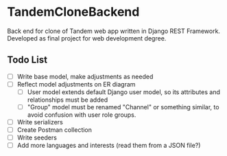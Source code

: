 # TandemCloneBackend
Back end for clone of Tandem web app written in Django REST Framework. Developed as final project for web development degree.

## Todo List
- [ ] Write base model, make adjustments as needed
- [ ] Reflect model adjustments on ER diagram
  - [ ] User model extends default Django user model, so its attributes and relationships must be added
  - [ ] "Group" model must be renamed "Channel" or something similar, to avoid confusion with user role groups.
- [ ] Write serializers
- [ ] Create Postman collection
- [ ] Write seeders
- [ ] Add more languages and interests (read them from a JSON file?) 